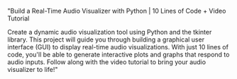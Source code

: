 "Build a Real-Time Audio Visualizer with Python | 10 Lines of Code + Video Tutorial

Create a dynamic audio visualization tool using Python and the tkinter library. This project will guide you through building a graphical user interface (GUI) to display real-time audio visualizations. With just 10 lines of code, you'll be able to generate interactive plots and graphs that respond to audio inputs. Follow along with the video tutorial to bring your audio visualizer to life!"
